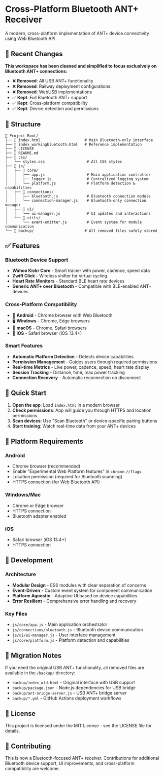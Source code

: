 # Cross-Platform Bluetooth ANT+ Receiver

A modern, cross-platform implementation of ANT+ device connectivity using Web Bluetooth API.

## 🔄 Recent Changes

**This workspace has been cleaned and simplified to focus exclusively on Bluetooth ANT+ connections:**

- ❌ **Removed**: All USB ANT+ functionality 
- ❌ **Removed**: Railway deployment configurations
- ❌ **Removed**: WebUSB implementations
- ✅ **Kept**: Full Bluetooth ANT+ support
- ✅ **Kept**: Cross-platform compatibility
- ✅ **Kept**: Device detection and permissions

## 📁 Structure

```
📁 Project Root/
├── 📄 index.html                    # Main Bluetooth-only interface
├── 📄 index_workingbluetooth.html   # Reference implementation
├── 📄 LICENSE
├── 📄 README.md
├── 📁 css/
│   └── styles.css                   # All CSS styles
├── 📁 js/
│   ├── 📁 core/
│   │   ├── app.js                   # Main application controller
│   │   ├── logger.js                # Centralized logging system
│   │   └── platform.js              # Platform detection & capabilities
│   ├── 📁 connections/
│   │   ├── bluetooth.js             # Bluetooth connection module
│   │   └── connection-manager.js    # Bluetooth-only connection manager
│   ├── 📁 ui/
│   │   └── ui-manager.js            # UI updates and interactions
│   └── 📁 utils/
│       └── event-emitter.js         # Event system for module communication
└── 📁 backup/                       # All removed files safely stored
```

## ✅ Features

### Bluetooth Device Support
- **Wahoo Kickr Core** - Smart trainer with power, cadence, speed data
- **Zwift Click** - Wireless shifter for virtual cycling
- **Heart Rate Monitors** - Standard BLE heart rate devices
- **Generic ANT+ over Bluetooth** - Compatible with BLE-enabled ANT+ devices

### Cross-Platform Compatibility
- 🤖 **Android** - Chrome browser with Web Bluetooth
- 🖥️ **Windows** - Chrome, Edge browsers
- 🍎 **macOS** - Chrome, Safari browsers  
- 📱 **iOS** - Safari browser (iOS 13.4+)

### Smart Features
- **Automatic Platform Detection** - Detects device capabilities
- **Permission Management** - Guides users through required permissions
- **Real-time Metrics** - Live power, cadence, speed, heart rate display
- **Session Tracking** - Distance, time, max power tracking
- **Connection Recovery** - Automatic reconnection on disconnect

## 🚀 Quick Start

1. **Open the app**: Load `index.html` in a modern browser
2. **Check permissions**: App will guide you through HTTPS and location permissions
3. **Scan devices**: Use "Scan Bluetooth" or device-specific pairing buttons
4. **Start training**: Watch real-time data from your ANT+ devices

## 📱 Platform Requirements

### Android
- Chrome browser (recommended)
- Enable "Experimental Web Platform features" in `chrome://flags`
- Location permission (required for Bluetooth scanning)
- HTTPS connection (for Web Bluetooth API)

### Windows/Mac
- Chrome or Edge browser
- HTTPS connection
- Bluetooth adapter enabled

### iOS
- Safari browser (iOS 13.4+)
- HTTPS connection

## 🔧 Development

### Architecture
- **Modular Design** - ES6 modules with clear separation of concerns
- **Event-Driven** - Custom event system for component communication
- **Platform Agnostic** - Adaptive UI based on device capabilities
- **Error Resilient** - Comprehensive error handling and recovery

### Key Files
- `js/core/app.js` - Main application orchestrator
- `js/connections/bluetooth.js` - Bluetooth device communication
- `js/ui/ui-manager.js` - User interface management
- `js/core/platform.js` - Platform detection and capabilities

## 🔄 Migration Notes

If you need the original USB ANT+ functionality, all removed files are available in the `/backup/` directory:

- `backup/index_old.html` - Original interface with USB support
- `backup/package.json` - Node.js dependencies for USB bridge
- `backup/ant-bridge-server.js` - USB ANT+ bridge server
- `backup/*.yml` - GitHub Actions deployment workflows

## 📄 License

This project is licensed under the MIT License - see the LICENSE file for details.

## 🤝 Contributing

This is now a Bluetooth-focused ANT+ receiver. Contributions for additional Bluetooth device support, UI improvements, and cross-platform compatibility are welcome.
